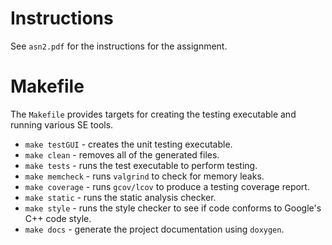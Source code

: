 # Instructions
See `asn2.pdf` for the instructions for the assignment.

# Makefile
The `Makefile` provides targets for creating the testing executable and running various SE tools.
   * `make testGUI` - creates the unit testing executable.
   * `make clean` - removes all of the generated files.
   * `make tests` - runs the test executable to perform testing.
   * `make memcheck` - runs `valgrind` to check for memory leaks.
   * `make coverage` - runs `gcov/lcov` to produce a testing coverage report.
   * `make static` - runs the static analysis checker.
   * `make style` - runs the style checker to see if code conforms to Google's C++ code style.
   * `make docs` - generate the project documentation using `doxygen`.

